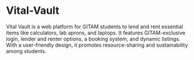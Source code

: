 # Vital-Vault
Vital Vault is a web platform for GITAM students to lend and rent essential items like calculators, lab aprons, and laptops. It features GITAM-exclusive login, lender and renter options, a booking system, and dynamic listings. With a user-friendly design, it promotes resource-sharing and sustainability among students.
